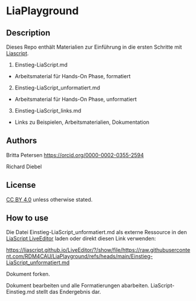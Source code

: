 # LiaPlayground
## Description
Dieses Repo enthält Materialien zur Einführung in die ersten Schritte mit [Liascript](https://liascript.github.io/).

1. Einstieg-LiaScript.md 
- Arbeitsmaterial für Hands-On Phase, formatiert

2. Einstieg-LiaScript_unformatiert.md
- Arbeitsmaterial für Hands-On Phase, unformatiert

3. Einstieg-LiaScript_links.md
- Links zu Beispielen, Arbeitsmaterialien, Dokumentation

## Authors
Britta Petersen
https://orcid.org/0000-0002-0355-2594

Richard Diebel

## License 
[CC BY 4.0](https://creativecommons.org/licenses/by/4.0/) unless otherwise stated.

## How to use
Die Datei Einstieg-LiaScript_unformatiert.md als externe Ressource in den [LiaScript LiveEditor](https://liascript.github.io/LiveEditor/) laden oder direkt diesen Link verwenden:

https://liascript.github.io/LiveEditor/?/show/file/https://raw.githubusercontent.com/RDM4CAU/LiaPlayground/refs/heads/main/Einstieg-LiaScript_unformatiert.md 

Dokument forken.

Dokument bearbeiten und alle Formatierungen abarbeiten.
LiaScript-Einstieg.md stellt das Endergebnis dar.







 

